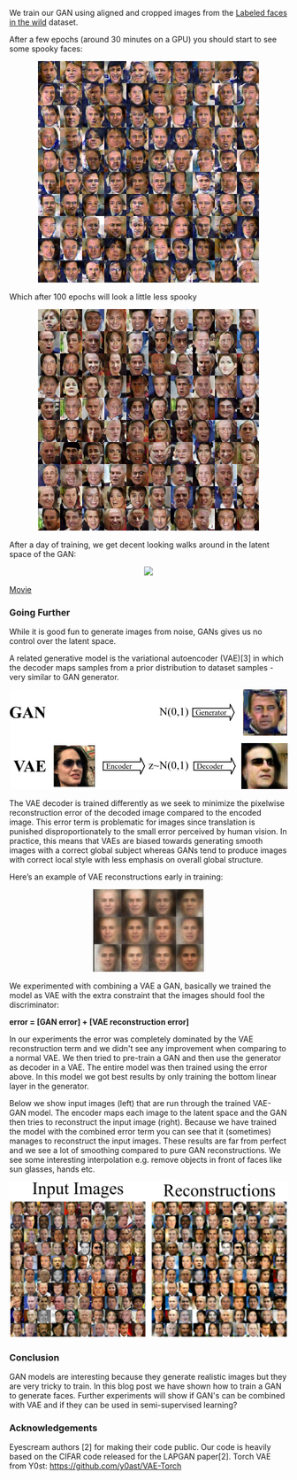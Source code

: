 We train our GAN using aligned and cropped images from the [Labeled faces in the wild](http://vis-www.cs.umass.edu/lfw/) dataset.

After a few epochs (around 30 minutes on a GPU) you should start to see some spooky faces:

<p align='center'><img src="images/lfw_spooky.png" width="400"></p>

Which after 100 epochs will look a little less spooky

<p align='center'><img src="images/lfw_example.png" width="400"></p>

After a day of training, we get decent looking walks around in the latent space of the GAN:


<p align='center'><img src="images/out.gif"></p>

[Movie](https://www.youtube.com/watch?v=PmC6ZOaCAOs&feature=youtu.be)

### Going Further
While it is good fun to generate images from noise, GANs gives us no control over the latent space.

A related generative model is the variational autoencoder (VAE)[3] in which the decoder maps samples from a prior distribution to dataset samples - very similar to GAN generator.

<p align='center'><img src="images/vae.png"></p>

The VAE decoder is trained differently as we seek to minimize the pixelwise reconstruction error of the decoded image compared to the encoded image. This error term is problematic for images since translation is punished disproportionately to the small error perceived by human vision. In practice, this means that VAEs are biased towards generating smooth images with a correct global subject whereas GANs tend to produce images with correct local style with less emphasis on overall global structure.


Here’s an example of VAE reconstructions early in training:
<p align='center'><img src="images/vae_recon.png" width="200"></p>

We experimented with combining a VAE a GAN, basically we trained the model as VAE with the extra constraint that the images should fool the discriminator:    
    
**error = [GAN error] + [VAE reconstruction error]**
    

In our experiments the error was completely dominated by the VAE reconstruction term and we didn't see any improvement when comparing to a normal VAE. We then tried to pre-train a GAN and then use the generator as decoder in a VAE. The entire model was then trained using the error above. In this model we got best results by only training the bottom linear layer in the generator.

Below we show input images (left) that are run through the trained VAE-GAN model. The encoder maps each image to the latent space and the GAN then tries to reconstruct the input image (right). Because we have trained the model with the combined error term you can see that it (sometimes) manages to reconstruct the input images. These results are far from perfect and we see a lot of smoothing compared to pure GAN reconstructions. We see some interesting interpolation e.g. remove objects in front of faces like sun glasses, hands etc.

<p align='center'><img src="images/vaegan.png"></p>

### Conclusion
GAN models are interesting because they generate realistic images but they are very tricky to train. In this blog post we have shown how to train a GAN to generate faces. Further experiments will show if GAN's can be combined with VAE and if they can be used in semi-supervised learning?


### Acknowledgements
Eyescream authors [2] for making their code public. Our code is heavily based on the CIFAR code released for the LAPGAN paper[2].
Torch VAE from Y0st: https://github.com/y0ast/VAE-Torch
